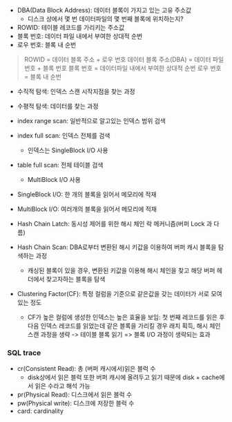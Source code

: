 
- DBA(Data Block Address): 데이터 블록이 가지고 있는 고유 주소값
	- 디스크 상에서 몇 번 데이터파일의 몇 번째 블록에 위치하는지?
- ROWID: 테이블 레코드를 가리키는 주소값
- 블록 번호: 데이터 파일 내에서 부여한 상대적 순번
- 로우 번호: 블록 내 순번

> ROWID = 데이터 블록 주소 + 로우 번호
> 데이터 블록 주소(DBA) = 데이터 파일 번호 + 블록 번호
> 블록 번호 = 데이터파일 내에서 부여한 상대적 순번
> 로우 번호 = 블록 내 순번

- 수직적 탐색: 인덱스 스캔 시작지점을 찾는 과정
- 수평적 탐색: 데이터를 찾는 과정

- index range scan: 일반적으로 알고있는 인덱스 범위 검색
- index full scan: 인덱스 전체를 검색
	- 인덱스는 SingleBlock I/O 사용
- table full scan: 전체 테이블 검색
	- MultiBlock I/O 사용

- SingleBlock I/O: 한 개의 블록을 읽어서 메모리에 적재
- MultiBlock I/O: 여러개의 블록을 읽어서 메모리에 적재

- Hash Chain Latch: 동시성 제어를 위한 해시 체인 락 메커니즘(버퍼 Lock 과 다름)
- Hash Chain Scan: DBA로부터 변환된 해시 키값을 이용하여 버퍼 캐시 블록을 탐색하는 과정
	- 캐싱된 블록이 있을 경우, 변환된 키값을 이용해 해시 체인을 찾고 해당 버퍼 헤더에서 찾고자하는 블록을 탐색

- Clustering Factor(CF): 특정 컬럼을 기준으로 같은값을 갖는 데이터가 서로 모여있는 정도
	- CF가 높은 컬럼에 생성한 인덱스는 높은 효율을 보임: 첫 번째 레코드를 읽은 후 다음 인덱스 레코드를 읽었는데 같은 블록을 가리킬 경우 래치 획득, 해시 체인 스캔 과정을 생략 -> 테이블 블록 읽기 => 블록 I/O 과정이 생략되는 효과

### SQL trace
- cr(Consistent Read): 총 (버퍼 캐시에서)읽은 블럭 수
	- disk상에서 읽은 블럭 또한 버퍼 캐시에 올려두고 읽기 때문에 disk + cache에서 읽은 수라고 해석 가능
- pr(Physical Read): 디스크에서 읽은 블럭 수
- pw(Physical write): 디스크에 저장한 블럭 수
- card: cardinality